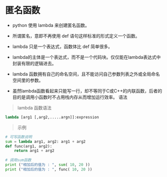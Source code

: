 
&emsp;
# 匿名函数
- python 使用 lambda 来创建匿名函数。

- 所谓匿名，意即不再使用 def 语句这样标准的形式定义一个函数。

- lambda 只是一个表达式，函数体比 def 简单很多。
- lambda的主体是一个表达式，而不是一个代码块。仅仅能在lambda表达式中封装有限的逻辑进去。
- lambda 函数拥有自己的命名空间，且不能访问自己参数列表之外或全局命名空间里的参数。
- 虽然lambda函数看起来只能写一行，却不等同于C或C++的内联函数，后者的目的是调用小函数时不占用栈内存从而增加运行效率。
语法

>lambda 函数语法
```python
lambda [arg1 [,arg2,.....argn]]:expression
```

>示例
```python
# 可写函数说明
sum = lambda arg1, arg2: arg1 + arg2
def func(arg1, arg2):
    return arg1 + arg2
 
# 调用sum函数
print ("相加后的值为 : ", sum( 10, 20 ))
print ("相加后的值为 : ", func( 10, 20 ))
```
